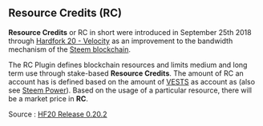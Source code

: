 ## Resource Credits (RC)

**Resource Credits** or RC in short were introduced in September 25th 2018 through [Hardfork 20 - Velocity](https://github.com/steemit/steem/releases/tag/v0.20.2) as an improvement to the bandwidth mechanism of the [Steem blockchain](/docs/glossary/steem-blockchain.md).

The RC Plugin defines blockchain resources and limits medium and long term use through stake-based **Resource Credits**. The amount of RC an account has is defined based on the amount of [VESTS](/docs/glossary/vests.md) as account as (also see [Steem Power](/docs/glossary/steem-power.md)). Based on the usage of a particular resource, there will be a market price in **RC**. 

Source : [HF20 Release 0.20.2](https://github.com/steemit/steem/releases/tag/v0.20.2)